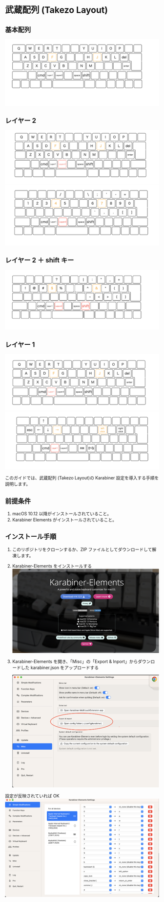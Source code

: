 # 武蔵配列 (Takezo Layout)

## 基本配列

![](images/img6.png)

## レイヤー 2

![](images/img8.png)
![](images/img10.png)

## レイヤー 2 ＋ shift キー

![](images/img11.png)

## レイヤー 1

![](images/img7.png)
![](images/img12.png)

このガイドでは、武蔵配列 (Takezo Layout)の Karabiner 設定を導入する手順を説明します。

## 前提条件

1. macOS 10.12 以降がインストールされていること。
2. Karabiner Elements がインストールされていること。

## インストール手順

1. このリポジトリをクローンするか、ZIP ファイルとしてダウンロードして解凍します。

2. Karabiner-Elements をインストールする
   ![](images/img1.png)

3. Karabiner-Elements を開き、「Misc」の「Export & Inport」からダウンロードした karabiner.json をアップロードする

   ![](images/img2.png)

設定が反映されていれば OK
![](images/img3.png)
